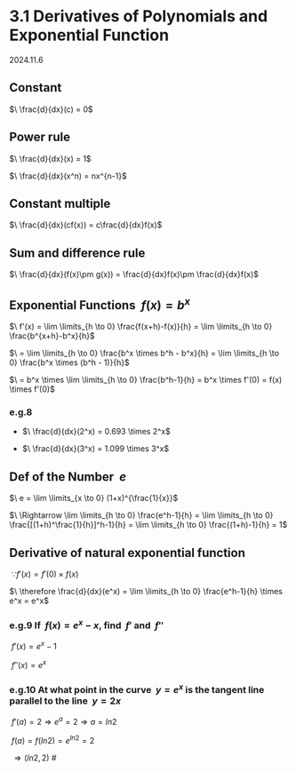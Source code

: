 # 3.1 Derivatives of Polynomials and Exponential Function

2024.11.6

## Constant

$\ \frac{d}{dx}(c) = 0$

## Power rule

$\ \frac{d}{dx}(x) = 1$

$\ \frac{d}{dx}(x^n) = nx^{n-1}$

## Constant multiple

$\ \frac{d}{dx}(cf(x)) = c\frac{d}{dx}f(x)$

## Sum and difference rule

$\ \frac{d}{dx}(f(x)\pm g(x)) = \frac{d}{dx}f(x)\pm \frac{d}{dx}f(x)$

## Exponential Functions $\ f(x) = b^x$

$\ f'(x) = \lim \limits_{h \to 0} \frac{f(x+h)-f(x)}{h} = \lim \limits_{h \to 0} \frac{b^{x+h}-b^x}{h}$

$\ = \lim \limits_{h \to 0} \frac{b^x \times b^h - b^x}{h} = \lim \limits_{h \to 0} \frac{b^x \times (b^h - 1)}{h}$

$\ = b^x \times \lim \limits_{h \to 0} \frac{b^h-1}{h} = b^x \times f'(0) = f(x) \times f'(0)$

### e.g.8

* $\ \frac{d}{dx}(2^x) = 0.693 \times 2^x$

* $\ \frac{d}{dx}(3^x) = 1.099 \times 3^x$

## Def of the Number $\ e$

$\ e = \lim \limits_{x \to 0} (1+x)^{\frac{1}{x}}$

$\ \Rightarrow \lim \limits_{h \to 0} \frac{e^h-1}{h} = \lim \limits_{h \to 0} \frac{[(1+h)^\frac{1}{h}]^h-1}{h} = \lim \limits_{h \to 0} \frac{(1+h)-1}{h} = 1$

## Derivative of natural exponential function

$\ \because f'(x) = f'(0) \times f(x)$

$\ \therefore \frac{d}{dx}(e^x) = \lim \limits_{h \to 0} \frac{e^h-1}{h} \times e^x = e^x$

### e.g.9 If $\ f(x) = e^x-x$, find $\ f'$ and $\ f''$

$\ f'(x) = e^x-1$

$\ f''(x) = e^x$

### e.g.10 At what point in the curve $\ y=e^x$ is the tangent line parallel to the line $\ y=2x$

$\ f'(a) = 2 \Rightarrow e^a = 2 \Rightarrow a = ln2$

$\ f(a) = f(ln2) = e^{ln2} = 2$

$\ \Rightarrow (ln2, 2)$ #